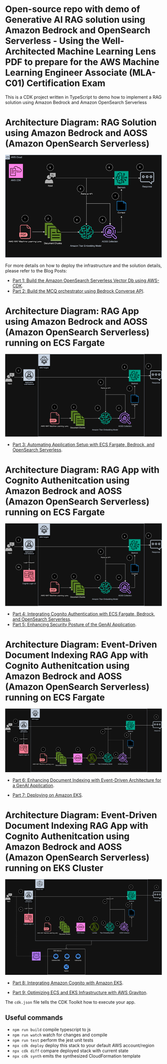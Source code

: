 # Open-source repo with demo of Generative AI RAG solution using Amazon Bedrock and OpenSearch Serverless - Using the Well-Architected Machine Learning Lens PDF to prepare for the AWS Machine Learning Engineer Associate (MLA-C01) Certification Exam

This is a CDK project written in TypeScript to demo how to implement a RAG solution using Amazon Bedrock and Amazon OpenSearch Serverless

#  Architecture Diagram: RAG Solution using Amazon Bedrock and AOSS (Amazon OpenSearch Serverless)
![Alt text](./bedrock-aoss-rag.png?raw=true "RAG Solution using Amazon Bedrock and AOSS (Amazon OpenSearch Serverless)")

For more details on how to deploy the infrastructure and the solution details, please refer to the Blog Posts:
* [Part 1: Build the Amazon OpenSearch Serverless Vector Db using AWS-CDK](https://vivek-aws.medium.com/rag-solution-using-amazon-bedrock-part-1-build-theamazon-opensearch-serverless-vector-db-using-1656663a302b).
* [Part 2: Build the MCQ orchestrator using Bedrock Converse API](https://vivek-aws.medium.com/rag-solution-using-amazon-bedrock-part-2-build-the-mcq-orchestrator-using-bedrock-converse-api-61c2b2ce3f20).

#  Architecture Diagram: RAG App using Amazon Bedrock and AOSS (Amazon OpenSearch Serverless) running on ECS Fargate
![Alt text](./bedrock-ecs-aoss-rag.png?raw=true "RAG App using Amazon Bedrock and AOSS (Amazon OpenSearch Serverless) running on ECS Fargate")
* [Part 3: Automating Application Setup with ECS Fargate, Bedrock, and OpenSearch Serverless](https://vivek-aws.medium.com/rag-solution-using-amazon-bedrock-part-3-automating-application-setup-with-ecs-fargate-bedrock-b3a55af9f0a4).

#  Architecture Diagram: RAG App with Cognito Authenitcation using Amazon Bedrock and AOSS (Amazon OpenSearch Serverless) running on ECS Fargate
![Alt text](./bedrock-ecs-cognito-aoss-rag.png?raw=true "RAG App with Cognito Authenitcation using Amazon Bedrock and AOSS (Amazon OpenSearch Serverless) running on ECS Fargate")
* [Part 4: Integrating Cognito Authentication with ECS Fargate, Bedrock, and OpenSearch Serverless](https://vivek-aws.medium.com/rag-solution-using-amazon-bedrock-part-3-automating-application-setup-with-ecs-fargate-bedrock-b3a55af9f0a4).
* [Part 5: Enhancing Security Posture of the GenAI Application](https://vivek-aws.medium.com/rag-solution-using-amazon-bedrock-part-5-enhancing-security-posture-of-the-genai-application-27c8376597a5).

#  Architecture Diagram: Event-Driven Document Indexing RAG App with Cognito Authenitcation using Amazon Bedrock and AOSS (Amazon OpenSearch Serverless) running on ECS Fargate
![Alt text](./bedrock-ecs-sqs-lambda-cognito-aoss-rag.png?raw=true "Event-Driven Document Indexing RAG App with Cognito Authenitcation using Amazon Bedrock and AOSS (Amazon OpenSearch Serverless) running on ECS Fargate")
* [Part 6: Enhancing Document Indexing with Event-Driven Architecture for a GenAI Application](https://medium.com/@vivek-aws/rag-solution-using-amazon-bedrock-part-6-enhancing-document-indexing-with-event-driven-770eaf167a0a).

* [Part 7: Deploying on Amazon EKS](https://vivek-aws.medium.com/rag-solution-using-amazon-bedrock-part-7-deploying-on-amazon-eks-bae8a56c0ba1).

#  Architecture Diagram: Event-Driven Document Indexing RAG App with Cognito Authenitcation using Amazon Bedrock and AOSS (Amazon OpenSearch Serverless) running on EKS Cluster
![Alt text](./bedrock-eks-sqs-lambda-cognito-aoss-rag.png?raw=true "Event-Driven Document Indexing RAG App with Cognito Authenitcation using Amazon Bedrock and AOSS (Amazon OpenSearch Serverless) running on EKS Cluster")
* [Part 8: Integrating Amazon Cognito with Amazon EKS](https://vivek-aws.medium.com/rag-solution-using-amazon-bedrock-part-8-integrating-amazon-cognito-with-amazon-eks-605b3982f8c2).

* [Part 9: Optimizing ECS and EKS Infrastructure with AWS Graviton](https://vivek-aws.medium.com/rag-solution-on-amazon-bedrock-part-9-optimizing-ecs-and-eks-infra-with-aws-graviton-897353d96390).


The `cdk.json` file tells the CDK Toolkit how to execute your app.

## Useful commands

* `npm run build`   compile typescript to js
* `npm run watch`   watch for changes and compile
* `npm run test`    perform the jest unit tests
* `npx cdk deploy`  deploy this stack to your default AWS account/region
* `npx cdk diff`    compare deployed stack with current state
* `npx cdk synth`   emits the synthesized CloudFormation template
